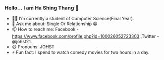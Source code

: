 ### Hello... I am Ha Shing Thang 👋

- 👨‍🎓 I’m currently a student of Computer Science(Final Year).
- 💬 Ask me about: Single Or Relationship 😁
- 📫 How to reach me: Facebook - https://www.facebook.com/profile.php?id=100026052723303 ,Twitter - @johst21.
- 😄 Pronouns: JOHST 
- ⚡ Fun fact: I spend to watch comedy movies for two hours in a day.
<!--- 
- 🌱 I’m currently React, Laravel, NoteJs and Flutter.
👯 I’m looking to collaborate on .
- 🤔 I’m looking for help with
 ... -->
